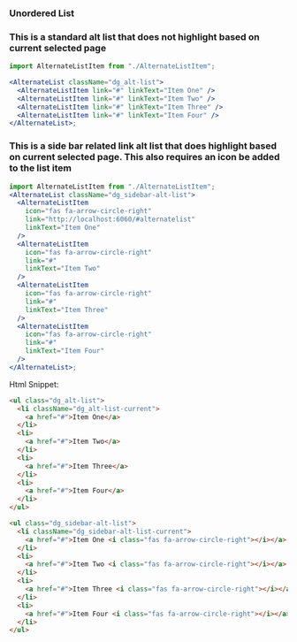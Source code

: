 ### Unordered List

### This is a standard alt list that does not highlight based on current selected page

```jsx
import AlternateListItem from "./AlternateListItem";

<AlternateList className="dg_alt-list">
  <AlternateListItem link="#" linkText="Item One" />
  <AlternateListItem link="#" linkText="Item Two" />
  <AlternateListItem link="#" linkText="Item Three" />
  <AlternateListItem link="#" linkText="Item Four" />
</AlternateList>;
```

### This is a side bar related link alt list that does highlight based on current selected page. This also requires an icon be added to the list item

```jsx
import AlternateListItem from "./AlternateListItem";
<AlternateList className="dg_sidebar-alt-list">
  <AlternateListItem
    icon="fas fa-arrow-circle-right"
    link="http://localhost:6060/#alternatelist"
    linkText="Item One"
  />
  <AlternateListItem
    icon="fas fa-arrow-circle-right"
    link="#"
    linkText="Item Two"
  />
  <AlternateListItem
    icon="fas fa-arrow-circle-right"
    link="#"
    linkText="Item Three"
  />
  <AlternateListItem
    icon="fas fa-arrow-circle-right"
    link="#"
    linkText="Item Four"
  />
</AlternateList>;
```

Html Snippet:

```html
<ul class="dg_alt-list">
  <li className="dg_alt-list-current">
    <a href="#">Item One</a>
  </li>
  <li>
    <a href="#">Item Two</a>
  </li>
  <li>
    <a href="#">Item Three</a>
  </li>
  <li>
    <a href="#">Item Four</a>
  </li>
</ul>

<ul class="dg_sidebar-alt-list">
  <li className="dg_sidebar-alt-list-current">
    <a href="#">Item One <i class="fas fa-arrow-circle-right"></i></a>
  </li>
  <li>
    <a href="#">Item Two <i class="fas fa-arrow-circle-right"></i></a>
  </li>
  <li>
    <a href="#">Item Three <i class="fas fa-arrow-circle-right"></i></a>
  </li>
  <li>
    <a href="#">Item Four <i class="fas fa-arrow-circle-right"></i></a>
  </li>
</ul>
```
